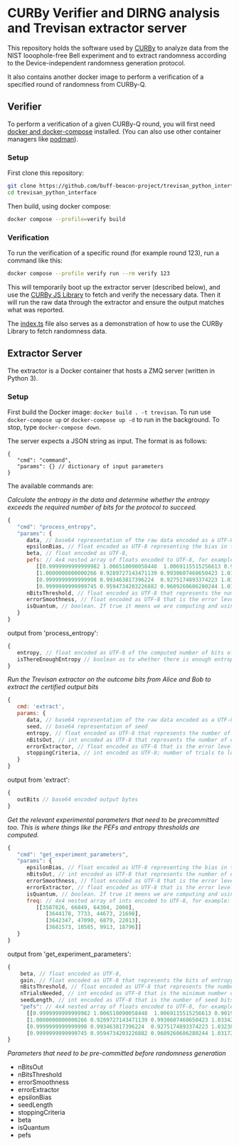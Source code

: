 # CURBy Verifier and DIRNG analysis and Trevisan extractor server

This repository holds the software used by [CURBy](https://random.colorado.edu)
to analyze data from the NIST looophole-free Bell experiment and to extract randomness
according to the Device-independent randomness generation protocol.

It also contains another docker image to perform a verification of a specified round
of randomness from CURBy-Q.

## Verifier

To perform a verification of a given CURBy-Q round, you will first need [docker and docker-compose](https://www.docker.com/) installed. (You can also use other container managers like [podman](https://podman.io/)).

### Setup

First clone this repository:

```sh
git clone https://github.com/buff-beacon-project/trevisan_python_interface
cd trevisan_python_interface
```

Then build, using docker compose:

```sh
docker compose --profile=verify build
```

### Verification

To run the verification of a specific round (for example round 123), run
a command like this:

```sh
docker compose --profile verify run --rm verify 123
```

This will temporarily boot up the extractor server (described below),
and use the [CURBy JS Library](https://github.com/buff-beacon-project/curby-js-client)
to fetch and verify the necessary data. Then it will run the raw data
through the extractor and ensure the output matches what was reported.

The [index.ts](./verifier/index.ts) file also serves as a demonstration of
how to use the CURBy Library to fetch randomness data.

## Extractor Server

The extractor is a Docker container that hosts a ZMQ server (written in Python 3).

### Setup

First build the Docker image: `docker build . -t trevisan`. To run use `docker-compose up` or `docker-compose up -d` to run in the background. To stop, type `docker-compose down`.

The server expects a JSON string as input. The format is as follows:

```jsonc
{
   "cmd": "command",
   "params": {} // dictionary of input parameters
}
```

The available commands are:

*Calculate the entropy in the data and determine whether the entropy exceeds the required number of bits for the protocol to succeed.*

```js
{
   "cmd": "process_entropy",
   "params": {
      data, // base64 representation of the raw data encoded as a UTF-8 string,
      epsilonBias, // float encoded as UTF-8 representing the bias in the settings distribution,
      beta, // float encoded as UTF-8,
      pefs: // 4x4 nested array of floats encoded to UTF-8, for example...
         [[0.9999999999999982 1.006510090058448  1.0069115515256613 0.9019520376479409],
         [1.0000000000000266 0.9289727143471139 0.9930607468650423 1.033425543789122 ],
         [0.9999999999999998 0.993463817396224  0.9275174893374223 1.032381772978263 ],
         [0.9999999999999745 0.9594734203226882 0.9609260606280244 1.0317220938924305]],
      nBitsThreshold, // float encoded as UTF-8 that represents the number of bits of entropy needed for success
      errorSmoothness, // float encoded as UTF-8 that is the error level for the data. Typically 0.8*2^(-64)
      isQuantum, // boolean. If true it meens we are computing and using QEFs instead of PEFs
   }
}
```

output from 'process_entropy':

```js
{
   entropy, // float encoded as UTF-8 of the computed number of bits of entropy present in the data
   isThereEnoughEntropy // boolean as to whether there is enough entropy to run the extractor
}
```

*Run the Trevisan extractor on the outcome bits from Alice and Bob to extract the certified output bits*

```js
{
   cmd: 'extract',
   params: {
      data, // base64 representation of the raw data encoded as a UTF-8 string,
      seed, // base64 representation of seed
      entropy, // float encoded as UTF-8 that represents the number of bits of entropy in the inputs to the extractor,
      nBitsOut, // int encoded as UTF-8 that represents the number of output bits from the extractor (typically 512),
      errorExtractor, // float encoded as UTF-8 that is the error level for the extractor. Typically 0.2*2^(-64),
      stoppingCriteria, // int encoded as UTF-8; number of trials to look at
   }
}
```

output from 'extract':

```js
{
   outBits // base64 encoded output bytes
}
```


*Get the relevant experimental parameters that need to be precommitted too. This is where things like the PEFs and entropy thresholds are computed.*

```js
{
   "cmd": "get_experiment_parameters",
   "params": {
      epsilonBias, // float encoded as UTF-8 representing the bias in the settings distribution,
      nBitsOut, // int encoded as UTF-8 that represents the number of output bits from the extractor (typically 512),
      errorSmoothness, // float encoded as UTF-8 that is the error level for the data. Typically 0.8*2^(-64),
      errorExtractor, // float encoded as UTF-8 that is the error level for the extractor. Typically 0.2*2^(-64),
      isQuantum, // boolean. If true it meens we are computing and using QEFs instead of PEFs
      freq: // 4x4 nested array of ints encoded to UTF-8, for example:
         [[3587826, 66849, 64304, 2000],
            [3644178, 7733, 44673, 21698],
            [3642347, 47090, 6879, 22013],
            [3681573, 10585, 9913, 18796]]
   }
}
```

output from 'get_experiment_parameters':

```js
{
    beta, // float encoded as UTF-8,
    gain, // float encoded as UTF-8 that represents the bits of entropy accumulated per trial,
    nBitsThreshold, // float encoded as UTF-8 that represents the number of bits of entropy needed for success,
    nTrialsNeeded, // int encoded as UTF-8 that is the minimum number of trials needed to reach the nBitsThreshold of entropy for success,
    seedLength, // int encoded as UTF-8 that is the number of seed bits the extractor requires,
    "pefs": // 4x4 nested array of floats encoded to UTF-8, for example:
      [[0.9999999999999982 1.006510090058448  1.0069115515256613 0.9019520376479409],
      [1.0000000000000266 0.9289727143471139 0.9930607468650423 1.033425543789122 ],
      [0.9999999999999998 0.993463817396224  0.9275174893374223 1.032381772978263 ],
      [0.9999999999999745 0.9594734203226882 0.9609260606280244 1.0317220938924305]]
}
```

*Parameters that need to be pre-committed before randomness generation*

- nBitsOut
- nBitsThreshold
- errorSmoothness
- errorExtractor
- epsilonBias
- seedLength
- stoppingCriteria
- beta
- isQuantum
- pefs
